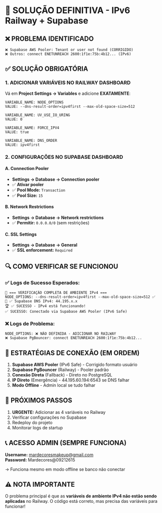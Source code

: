 # 🚨 SOLUÇÃO DEFINITIVA - IPv6 Railway + Supabase

## ❌ PROBLEMA IDENTIFICADO
```
❌ Supabase AWS Pooler: Tenant or user not found (CORRIGIDO)
❌ Outros: connect ENETUNREACH 2600:1f1e:75b:4b12... (IPv6)
```

## ✅ SOLUÇÃO OBRIGATÓRIA

### 1. ADICIONAR VARIÁVEIS NO RAILWAY DASHBOARD

Vá em **Project Settings → Variables** e adicione **EXATAMENTE**:

```
VARIABLE_NAME: NODE_OPTIONS
VALUE: --dns-result-order=ipv4first --max-old-space-size=512

VARIABLE_NAME: UV_USE_IO_URING  
VALUE: 0

VARIABLE_NAME: FORCE_IPV4
VALUE: true

VARIABLE_NAME: DNS_ORDER
VALUE: ipv4first
```

### 2. CONFIGURAÇÕES NO SUPABASE DASHBOARD

#### A. Connection Pooler
- **Settings → Database → Connection pooler**
- ✅ **Ativar pooler**
- ✅ **Pool Mode:** `Transaction`
- ✅ **Pool Size:** `15`

#### B. Network Restrictions
- **Settings → Database → Network restrictions**
- ✅ **Permitir:** `0.0.0.0/0` (sem restrições)

#### C. SSL Settings  
- **Settings → Database → General**
- ✅ **SSL enforcement:** `Required`

## 🔍 COMO VERIFICAR SE FUNCIONOU

### ✅ Logs de Sucesso Esperados:
```
🔧 === VERIFICAÇÃO COMPLETA DE AMBIENTE IPv4 ===
NODE_OPTIONS: --dns-result-order=ipv4first --max-old-space-size=512 ✅
🔎 ✅ Supabase DNS IPv4: 44.195.x.x
🏆 ✅ SUCESSO - IPv4 está funcionando!
✅ SUCESSO: Conectado via Supabase AWS Pooler (IPv6 Safe)
```

### ❌ Logs de Problema:
```
NODE_OPTIONS: ❌ NÃO DEFINIDA - ADICIONAR NO RAILWAY
❌ Supabase PgBouncer: connect ENETUNREACH 2600:1f1e:75b:4b12...
```

## 🎯 ESTRATÉGIAS DE CONEXÃO (EM ORDEM)

1. **Supabase AWS Pooler** (IPv6 Safe) - Corrigido formato usuário
2. **Supabase PgBouncer** (Railway) - Pooler padrão  
3. **Conexão Direta** (Fallback) - Direto no PostgreSQL
4. **IP Direto** (Emergência) - 44.195.60.194:6543 se DNS falhar
5. **Modo Offline** - Admin local se tudo falhar

## 🔄 PRÓXIMOS PASSOS

1. **URGENTE:** Adicionar as 4 variáveis no Railway
2. Verificar configurações no Supabase  
3. Redeploy do projeto
4. Monitorar logs de startup

## 📞 ACESSO ADMIN (SEMPRE FUNCIONA)

**Username:** mardecoresmakeup@gmail.com  
**Password:** Mardecores@09212615

→ Funciona mesmo em modo offline se banco não conectar

## ⚠️ NOTA IMPORTANTE

O problema principal é que as **variáveis de ambiente IPv4 não estão sendo aplicadas** no Railway. O código está correto, mas precisa das variáveis para funcionar!